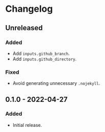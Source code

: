# Changelog

## Unreleased

### Added

- Add `inputs.github_branch`.
- Add `inputs.github_directory`.

### Fixed

- Avoid generating unnecessary `.nojekyll`.

## 0.1.0 - 2022-04-27

### Added

- Initial release.
